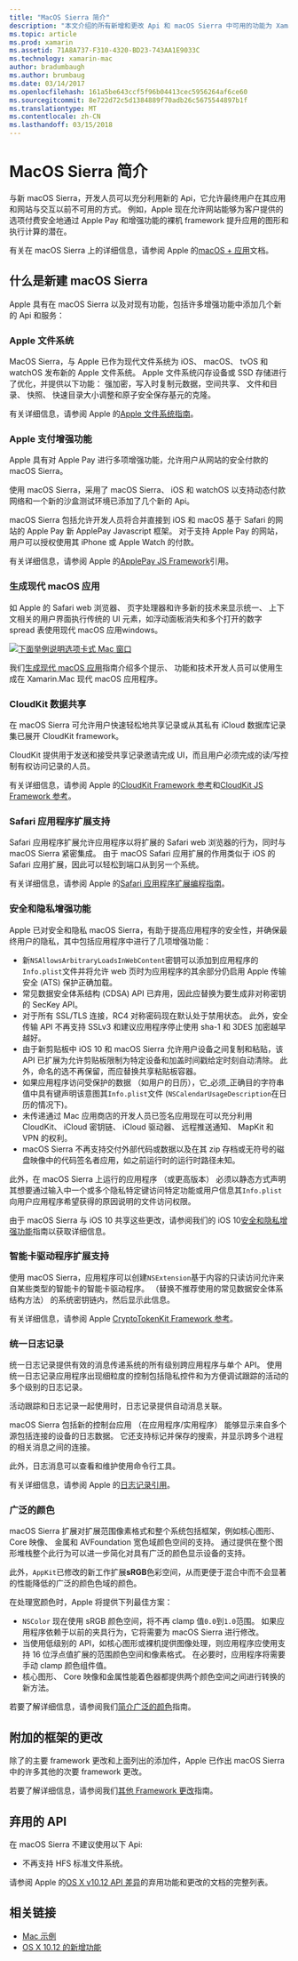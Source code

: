 ```yaml
---
title: "MacOS Sierra 简介"
description: "本文介绍的所有新增和更改 Api 和 macOS Sierra 中可用的功能为 Xamarin.Mac 开发人员。"
ms.topic: article
ms.prod: xamarin
ms.assetid: 71A8A737-F310-4320-BD23-743AA1E9033C
ms.technology: xamarin-mac
author: bradumbaugh
ms.author: brumbaug
ms.date: 03/14/2017
ms.openlocfilehash: 161a5be643ccf5f96b04413cec5956264af6ce60
ms.sourcegitcommit: 8e722d72c5d1384889f70adb26c5675544897b1f
ms.translationtype: MT
ms.contentlocale: zh-CN
ms.lasthandoff: 03/15/2018
---
```

# <a name="introduction-to-macos-sierra"></a>MacOS Sierra 简介

与新 macOS Sierra，开发人员可以充分利用新的 Api，它允许最终用户在其应用和网站与交互以前不可用的方式。 例如，Apple 现在允许网站能够为客户提供的选项付费安全地通过 Apple Pay 和增强功能的裸机 framework 提升应用的图形和执行计算的潜在。 

有关在 macOS Sierra 上的详细信息，请参阅 Apple 的[macOS + 应用](https://developer.apple.com/macos/)文档。

<a name="Whats-New-in-macOS-Sierra" />

## <a name="whats-new-in-macos-sierra"></a>什么是新建 macOS Sierra

Apple 具有在 macOS Sierra 以及对现有功能，包括许多增强功能中添加几个新的 Api 和服务：

<a name="Apple-File-System" />

### <a name="apple-file-system"></a>Apple 文件系统

MacOS Sierra，与 Apple 已作为现代文件系统为 iOS、 macOS、 tvOS 和 watchOS 发布新的 Apple 文件系统。 Apple 文件系统闪存设备或 SSD 存储进行了优化，并提供以下功能： 强加密，写入时复制元数据，空间共享、 文件和目录、 快照、 快速目录大小调整和原子安全保存基元的克隆。

有关详细信息，请参阅 Apple 的[Apple 文件系统指南](https://developer.apple.com/library/prerelease/content/documentation/FileManagement/Conceptual/APFS_Guide/Introduction/Introduction.html#//apple_ref/doc/uid/TP40016999)。

<a name="Apple-Pay-Enhancements" />

### <a name="apple-pay-enhancements"></a>Apple 支付增强功能

Apple 具有对 Apple Pay 进行多项增强功能，允许用户从网站的安全付款的 macOS Sierra。

使用 macOS Sierra，采用了 macOS Sierra、 iOS 和 watchOS 以支持动态付款网络和一个新的沙盒测试环境已添加了几个新的 Api。

macOS Sierra 包括允许开发人员将合并直接到 iOS 和 macOS 基于 Safari 的网站的 Apple Pay 新 ApplePay Javascript 框架。 对于支持 Apple Pay 的网站，用户可以授权使用其 iPhone 或 Apple Watch 的付款。

有关详细信息，请参阅 Apple 的[ApplePay JS Framework](https://developer.apple.com/reference/applepayjs)引用。

<a name="Building-Modern-macOS-Apps" />

### <a name="building-modern-macos-apps"></a>生成现代 macOS 应用

如 Apple 的 Safari web 浏览器、 页字处理器和许多新的技术来显示统一、 上下文相关的用户界面执行传统的 UI 元素，如浮动面板消失和多个打开的数字 spread 表使用现代 macOS 应用windows。

[![下面举例说明选项卡式 Mac 窗口](images/content08.png)](images/content08.png#lightbox)

我们[生成现代 macOS 应用](~/mac/platform/introduction-to-macos-sierra/modern-cocoa-apps.md)指南介绍多个提示、 功能和技术开发人员可以使用生成在 Xamarin.Mac 现代 macOS 应用程序。

<a name="CloudKit-Data-Sharing" />

### <a name="cloudkit-data-sharing"></a>CloudKit 数据共享

在 macOS Sierra 可允许用户快速轻松地共享记录或从其私有 iCloud 数据库记录集已展开 CloudKit framework。

CloudKit 提供用于发送和接受共享记录邀请完成 UI，而且用户必须完成的读/写控制有权访问记录的人员。

有关详细信息，请参阅 Apple 的[CloudKit Framework 参考](https://developer.apple.com/reference/clockkit)和[CloudKit JS Framework 参考](https://developer.apple.com/reference/cloudkitjs)。

<a name="Safari-App-Extensions-Support" />

### <a name="safari-app-extensions-support"></a>Safari 应用程序扩展支持

Safari 应用程序扩展允许应用程序以将扩展的 Safari web 浏览器的行为，同时与 macOS Sierra 紧密集成。 由于 macOS Safari 应用扩展的作用类似于 iOS 的 Safari 应用扩展，因此可以轻松到端口从到另一个系统。

有关详细信息，请参阅 Apple 的[Safari 应用程序扩展编程指南](https://developer.apple.com/library/prerelease/content/documentation/NetworkingInternetWeb/Conceptual/SafariAppExtension_PG/index.html#//apple_ref/doc/uid/TP40017319)。

<a name="Security-and-Privacy-Enhancements" />

### <a name="security-and-privacy-enhancements"></a>安全和隐私增强功能

Apple 已对安全和隐私 macOS Sierra，有助于提高应用程序的安全性，并确保最终用户的隐私，其中包括应用程序中进行了几项增强功能：

- 新`NSAllowsArbitraryLoadsInWebContent`密钥可以添加到应用程序的`Info.plist`文件并将允许 web 页时为应用程序的其余部分仍启用 Apple 传输安全 (ATS) 保护正确加载。
- 常见数据安全体系结构 (CDSA) API 已弃用，因此应替换为要生成非对称密钥的 SecKey API。
- 对于所有 SSL/TLS 连接，RC4 对称密码现在默认处于禁用状态。 此外，安全传输 API 不再支持 SSLv3 和建议应用程序停止使用 sha-1 和 3DES 加密越早越好。
- 由于新剪贴板中 iOS 10 和 macOS Sierra 允许用户设备之间复制和粘贴，该 API 已扩展为允许剪贴板限制为特定设备和加盖时间戳给定时刻自动清除。 此外，命名的选不再保留，而应替换共享粘贴板容器。
- 如果应用程序访问受保护的数据 （如用户的日历），它_必须_正确目的字符串值中具有键声明该意图其`Info.plist`文件 (`NSCalendarUsageDescription`在日历的情况下)。
- 未传递通过 Mac 应用商店的开发人员已签名应用现在可以充分利用 CloudKit、 iCloud 密钥链、 iCloud 驱动器、 远程推送通知、 MapKit 和 VPN 的权利。
- macOS Sierra 不再支持交付外部代码或数据以及在其 zip 存档或无符号的磁盘映像中的代码签名者应用，如之前运行时的运行时路径未知。

此外，在 macOS Sierra 上运行的应用程序 （或更高版本） 必须以静态方式声明其想要通过输入中一个或多个隐私特定键访问特定功能或用户信息其`Info.plist`向用户应用程序希望获得的原因说明的文件访问权限。

由于 macOS Sierra 与 iOS 10 共享这些更改，请参阅我们的 iOS 10[安全和隐私增强功能](~/ios/app-fundamentals/security-privacy.md)指南以获取详细信息。

<a name="Smart-Card-Driver-Extension-Support" />

### <a name="smart-card-driver-extension-support"></a>智能卡驱动程序扩展支持

使用 macOS Sierra，应用程序可以创建`NSExtension`基于内容的只读访问允许来自某些类型的智能卡的智能卡驱动程序。 （替换不推荐使用的常见数据安全体系结构方法） 的系统密钥链内，然后显示此信息。

有关详细信息，请参阅 Apple [CryptoTokenKit Framework 参考](https://developer.apple.com/reference/cryptotokenkit)。

<a name="Unified-Logging" />

### <a name="unified-logging"></a>统一日志记录

统一日志记录提供有效的消息传递系统的所有级别跨应用程序与单个 API。 使用统一日志记录应用程序出现细粒度的控制包括隐私控件和为方便调试跟踪的活动的多个级别的日志记录。 

活动跟踪和日志记录一起使用时，日志记录提供自动消息关联。

macOS Sierra 包括新的控制台应用 （在应用程序/实用程序） 能够显示来自多个源包括连接的设备的日志数据。 它还支持标记并保存的搜索，并显示跨多个进程的相关消息之间的连接。

此外，日志消息可以查看和维护使用命令行工具。

有关详细信息，请参阅 Apple 的[日志记录引用](https://developer.apple.com/reference/os/1891852-logging)。

<a name="Wide-Color" />

### <a name="wide-color"></a>广泛的颜色

macOS Sierra 扩展对扩展范围像素格式和整个系统包括框架，例如核心图形、 Core 映像、 金属和 AVFoundation 宽色域颜色空间的支持。 通过提供在整个图形堆栈整个此行为可以进一步简化对具有广泛的颜色显示设备的支持。

此外，`AppKit`已修改的新工作扩展**sRGB**色彩空间，从而更便于混合中而不会显著的性能降低的广泛的颜色色域的颜色。

在处理宽颜色时，Apple 将提供下列最佳方案：

- `NSColor` 现在使用 sRGB 颜色空间，将不再 clamp 值`0.0`到`1.0`范围。 如果应用程序依赖于以前的夹具行为，它将需要为 macOS Sierra 进行修改。
- 当使用低级别的 API，如核心图形或裸机提供图像处理，则应用程序应使用支持 16 位浮点值扩展的范围颜色空间和像素格式。 在必要时，应用程序将需要手动 clamp 颜色组件值。
- 核心图形、 Core 映像和金属性能着色器都提供两个颜色空间之间进行转换的新方法。

若要了解详细信息，请参阅我们[简介广泛的颜色](~/ios/platform/wide-color.md)指南。

<a name="Additional-Framework-Changes" />

## <a name="additional-framework-changes"></a>附加的框架的更改

除了的主要 framework 更改和上面列出的添加件，Apple 已作出 macOS Sierra 中的许多其他的次要 framework 更改。

若要了解详细信息，请参阅我们[其他 Framework 更改](~/mac/platform/introduction-to-macos-sierra/additional-framework-changes.md)指南。

<a name="Deprecated-APIs" />

## <a name="deprecated-apis"></a>弃用的 API

在 macOS Sierra 不建议使用以下 Api:

- 不再支持 HFS 标准文件系统。

请参阅 Apple 的[OS X v10.12 API 差异](https://developer.apple.com/library/prerelease/content/releasenotes/Miscellaneous/APIDiffsMacOS10_12/index.html)的弃用功能和更改的文档的完整列表。

## <a name="related-links"></a>相关链接

- [Mac 示例](https://developer.xamarin.com/samples/mac/)
- [OS X 10.12 的新增功能](https://developer.apple.com/library/prerelease/content/releasenotes/MacOSX/WhatsNewInOSX/Articles/OSXv10.html#//apple_ref/doc/uid/TP40017145-SW1)
